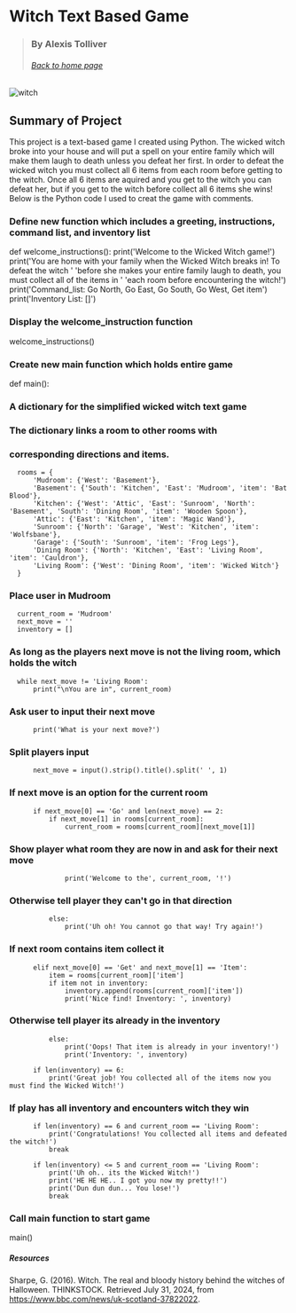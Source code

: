 # Witch Text Based Game
> ### By Alexis Tolliver
> ###### [Back to home page](https://alexisr1990.github.io/Alexis-Tolliver-Portfolio/)


![witch](https://github.com/user-attachments/assets/44342221-f33e-42a3-af30-6bca4e2b254f)




## Summary of Project

This project is a text-based game I created using Python. The wicked witch broke into your house and will put a spell on your entire family which will make them laugh to death unless you defeat her first. In order to defeat the wicked witch you must collect all 6 items from each room before getting to the witch. Once all 6 items are aquired and you get to the witch you can defeat her, but if you get to the witch before collect all 6 items she wins! Below is the Python code I used to creat the game with comments.




### Define new function which includes a greeting, instructions, command list, and inventory list
  
  def welcome_instructions():
      print('Welcome to the Wicked Witch game!')
      print('You are home with your family when the Wicked Witch breaks in! To defeat the witch '
            'before she makes your entire family laugh to death, you must collect all of the items in '
             'each room before encountering the witch!')
      print('Command_list: Go North, Go East, Go South, Go West, Get item')
      print('Inventory List: []')


### Display the welcome_instruction function

  welcome_instructions()


### Create new main function which holds entire game
  
  def main():
  
### A dictionary for the simplified wicked witch text game
### The dictionary links a room to other rooms with
### corresponding directions and items.
    
      rooms = {
          'Mudroom': {'West': 'Basement'},
          'Basement': {'South': 'Kitchen', 'East': 'Mudroom', 'item': 'Bat Blood'},
          'Kitchen': {'West': 'Attic', 'East': 'Sunroom', 'North': 'Basement', 'South': 'Dining Room', 'item': 'Wooden Spoon'},
          'Attic': {'East': 'Kitchen', 'item': 'Magic Wand'},
          'Sunroom': {'North': 'Garage', 'West': 'Kitchen', 'item': 'Wolfsbane'},
          'Garage': {'South': 'Sunroom', 'item': 'Frog Legs'},
          'Dining Room': {'North': 'Kitchen', 'East': 'Living Room', 'item': 'Cauldron'},
          'Living Room': {'West': 'Dining Room', 'item': 'Wicked Witch'}
      }

### Place user in Mudroom
   
      current_room = 'Mudroom'
      next_move = ''
      inventory = []

### As long as the players next move is not the living room, which holds the witch
    
      while next_move != 'Living Room':
          print("\nYou are in", current_room)

### Ask user to input their next move
          
          print('What is your next move?')

### Split players input
          next_move = input().strip().title().split(' ', 1)

### If next move is an option for the current room
        
          if next_move[0] == 'Go' and len(next_move) == 2:
              if next_move[1] in rooms[current_room]:
                  current_room = rooms[current_room][next_move[1]]

### Show player what room they are now in and ask for their next move
                
                  print('Welcome to the', current_room, '!')

### Otherwise tell player they can't go in that direction
            
              else:
                  print('Uh oh! You cannot go that way! Try again!')

### If next room contains item collect it
          
          elif next_move[0] == 'Get' and next_move[1] == 'Item':
              item = rooms[current_room]['item']
              if item not in inventory:
                  inventory.append(rooms[current_room]['item'])
                  print('Nice find! Inventory: ', inventory)

### Otherwise tell player its already in the inventory
            
              else:
                  print('Oops! That item is already in your inventory!')
                  print('Inventory: ', inventory)

          if len(inventory) == 6:
              print('Great job! You collected all of the items now you must find the Wicked Witch!')
        
### If play has all inventory and encounters witch they win
          
          if len(inventory) == 6 and current_room == 'Living Room':
              print('Congratulations! You collected all items and defeated the witch!')
              break

          if len(inventory) <= 5 and current_room == 'Living Room':
              print('Uh oh.. its the Wicked Witch!')
              print('HE HE HE.. I got you now my pretty!!')
              print('Dun dun dun... You lose!')
              break

### Call main function to start game

  main()



##### Resources
Sharpe, G. (2016). Witch. The real and bloody history behind the witches of Halloween. THINKSTOCK. Retrieved July 31, 2024, from https://www.bbc.com/news/uk-scotland-37822022. 
